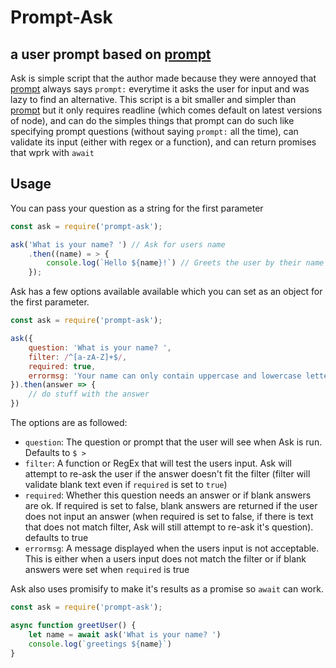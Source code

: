 # Prompt-Ask
## a user prompt based on [prompt](https://www.npmjs.com/package/prompt)

Ask is simple script that the author made because they were annoyed that [prompt](https://www.npmjs.com/package/prompt) always says `prompt:` everytime it asks the user for input and was lazy to find an alternative. This script is a bit smaller and simpler than [prompt](https://www.npmjs.com/package/prompt) but it only requires readline (which comes default on latest versions of node), and can do the simples things that prompt can do such like specifying prompt questions (without saying `prompt:` all the time), can validate its input (either with regex or a function), and can return promises that wprk with `await`

## Usage
You can pass your question as a string for the first parameter
```javascript
const ask = require('prompt-ask');

ask('What is your name? ') // Ask for users name
    .then((name) = > {
        console.log(`Hello ${name}!`) // Greets the user by their name
    });
```
Ask has a few options available available which you can set as an object for the first parameter.
```javascript
const ask = require('prompt-ask');

ask({
    question: 'What is your name? ',
    filter: /^[a-zA-Z]+$/,
    required: true,
    errormsg: 'Your name can only contain uppercase and lowercase letters'
}).then(answer => {
    // do stuff with the answer
})
```
The options are as followed:
* `question`: The question or prompt that the user will see when Ask is run. Defaults to `$ > `
* `filter`: A function or RegEx that will test the users input. Ask will attempt to re-ask the user if the answer doesn't fit the filter (filter will validate blank text even if `required` is set to `true`)
* `required`: Whether this question needs an answer or if blank answers are ok. If required is set to false, blank answers are returned if the user does not input an answer (when required is set to false, if there is text that does not match filter, Ask will still attempt to re-ask it's question). defaults to true
* `errormsg`: A message displayed when the users input is not acceptable. This is either when a users input does not match the filter or if blank answers were set when `required` is true

Ask also uses promisify to make it's results as a promise so `await` can work.
```javascript
const ask = require('prompt-ask');

async function greetUser() {
    let name = await ask('What is your name? ')
    console.log(`greetings ${name}`)
}
```
